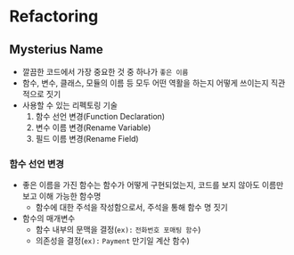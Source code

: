 # Refactoring


## Mysterius Name
* 깔끔한 코드에서 가장 중요한 것 중 하나가 `좋은 이름`
* 함수, 변수, 클래스, 모듈의 이름 등 모두 어떤 역활을 하는지 어떻게 쓰이는지 직관적으로 짓기
* 사용할 수 있는 리펙토링 기술
  1. 함수 선언 변경(Function Declaration)
  2. 변수 이름 변경(Rename Variable)
  3. 필드 이름 변경(Rename Field)


### 함수 선언 변경
* 좋은 이름을 가진 함수는 함수가 어떻게 구현되었는지, 코드를 보지 않아도 이름만 보고 이해 가능한 함수명
  + 함수에 대한 주석을 작성함으로서, 주석을 통해 함수 명 짓기
* 함수의 매개변수
  + 함수 내부의 문맥을 결정(`ex):` `전화번호 포매팅 함수`)
  + 의존성을 결정(`ex):` `Payment` 만기일 계산 함수)
